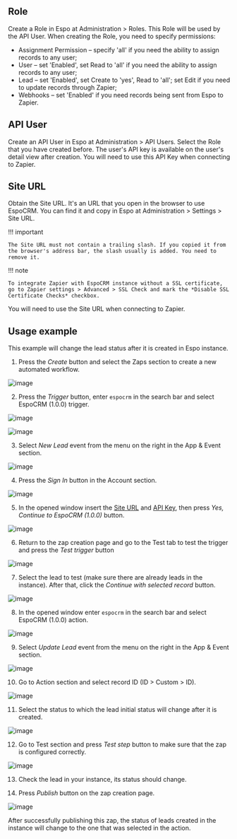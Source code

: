## Role

Create a Role in Espo at Administration > Roles. This Role will be used by the API User. When creating the Role, you need to specify permissions:

* Assignment Permission – specify 'all' if you need the ability to assign records to any user;
* User – set 'Enabled', set Read to 'all' if you need the ability to assign records to any user;
* Lead – set 'Enabled', set Create to 'yes', Read to 'all'; set Edit if you need to update records through Zapier;
* Webhooks – set 'Enabled' if you need records being sent from Espo to Zapier.

## API User

Create an API User in Espo at Administration > API Users. Select the Role that you have created before. The user's API key is available on the user's detail view after creation. You will need to use this API Key when connecting to Zapier.

## Site URL

Obtain the Site URL. It's an URL that you open in the browser to use EspoCRM. You can find it and copy in Espo at Administration > Settings > Site URL.

!!! important

    The Site URL must not contain a trailing slash. If you copied it from the browser's address bar, the slash usually is added. You need to remove it.

!!! note

    To integrate Zapier with EspoCRM instance without a SSL certificate, go to Zapier settings > Advanced > SSL Check and mark the *Disable SSL Certificate Checks* checkbox.

You will need to use the Site URL when connecting to Zapier.

## Usage example

This example will change the lead status after it is created in Espo instance.

1. Press the *Create* button and select the Zaps section to create a new automated workflow.
   
![image](https://github.com/lazespo/etc/assets/99325916/25a8aa5c-7b01-48b6-ad97-88cec584b389)

2. Press the *Trigger* button, enter `espocrm` in the search bar and select EspoCRM (1.0.0) trigger.

![image](https://github.com/lazespo/etc/assets/99325916/dc5b11a5-8412-4b0a-af34-99eaa165c38c)

![image](https://github.com/lazespo/etc/assets/99325916/527f21fd-d8d1-416f-8c49-f9b286b325a6)

3. Select *New Lead* event from the menu on the right in the App & Event section.

![image](https://github.com/lazespo/etc/assets/99325916/366b08de-7080-4436-a737-3457e04cb49d)

4. Press the *Sign In* button in the Account section.

![image](https://github.com/lazespo/etc/assets/99325916/04db5d14-321f-4170-aa5e-91cb25d62e61)

5. In the opened window insert the [Site URL](#site-url) and [API Key](#api-user), then press *Yes, Continue to EspoCRM (1.0.0)* button.

![image](https://github.com/lazespo/etc/assets/99325916/e4d1bef5-686d-4aac-9f0d-4df2066f02a4)

6. Return to the zap creation page and go to the Test tab to test the trigger and press the *Test trigger* button

![image](https://github.com/lazespo/etc/assets/99325916/101061e5-1368-4a33-8808-ed4a59536c35)

7. Select the lead to test (make sure there are already leads in the instance). After that, click the *Continue with selected record* button.

![image](https://github.com/lazespo/etc/assets/99325916/233eb321-48be-422c-a51a-efeb65886192)

8. In the opened window enter `espocrm` in the search bar and select EspoCRM (1.0.0) action.

![image](https://github.com/lazespo/etc/assets/99325916/25d71eab-2ec6-44c3-bfe7-3c482f46ab5d)

9. Select *Update Lead* event from the menu on the right in the App & Event section.

![image](https://github.com/lazespo/etc/assets/99325916/d23b7abc-a075-40f3-ada9-89eb615f6835)

10. Go to Action section and select record ID (ID > Custom > ID).
     
![image](https://github.com/lazespo/etc/assets/99325916/d93b1a66-05cb-474b-90f9-7ce736593c4c)

11. Select the status to which the lead initial status will change after it is created.
    
![image](https://github.com/lazespo/etc/assets/99325916/adb8d8c7-8144-4e86-b7c9-64c42b9d8a2c)

12. Go to Test section and press *Test step* button to make sure that the zap is configured correctly.

![image](https://github.com/lazespo/etc/assets/99325916/d69bfb2d-be2c-422e-bf76-7d4b7a0d4802)

13. Check the lead in your instance, its status should change.

14. Press *Publish* button on the zap creation page.

![image](https://github.com/lazespo/etc/assets/99325916/345a0a9b-6ffa-4415-9404-85cd9b78b4a5)

After successfully publishing this zap, the status of leads created in the instance will change to the one that was selected in the action.
